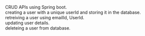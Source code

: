 CRUD APIs using Spring boot.
<br>
creating a user with a unique userId and storing it in the database.
<br>
retreiving a user using emailId, UserId.
<br>
updating user details.
<br> 
deleteing a user from database.

